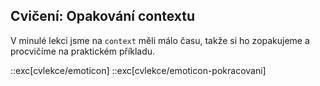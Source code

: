 ## Cvičení: Opakování contextu

V minulé lekci jsme na `context` měli málo času, takže si ho zopakujeme a procvičíme na praktickém příkladu.


::exc[cvlekce/emoticon]
::exc[cvlekce/emoticon-pokracovani]